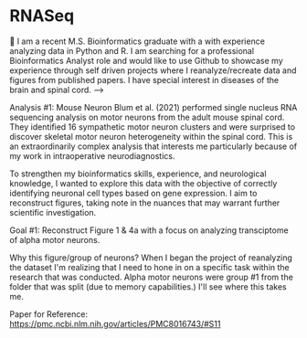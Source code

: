 # RNASeq

🔭 I am a recent M.S. Bioinformatics graduate with a with experience analyzing data in Python and R. I am searching for a professional Bioinformatics Analyst role and would like to use Github to showcase my experience through self driven projects where I reanalyze/recreate data and figures from published papers. I have special interest in diseases of the brain and spinal cord. -->

Analysis #1: Mouse Neuron
Blum et al. (2021) performed single nucleus RNA sequencing analysis on motor neurons from the adult mouse spinal cord. They identified 16 sympathetic motor neuron clusters and were surprised to discover skeletal motor neuron heterogeneity within the spinal cord. This is an extraordinarily complex analysis that interests me particularly because of my work in intraoperative neurodiagnostics.

To strengthen my bioinformatics skills, experience, and neurological knowledge, I wanted to explore this data with the objective of correctly identifying neuronal cell types based on gene expression. I aim to reconstruct figures, taking note in the nuances that may warrant further scientific investigation. 

Goal #1: Reconstruct Figure 1 & 4a with a focus on analyzing transciptome of alpha motor neurons. 

Why this figure/group of neurons? When I began the project of reanalyzing the dataset I'm realizing that I need to hone in on a specific task within the research that was conducted. Alpha motor neurons were group #1 from the folder that was split (due to memory capabilities.) I'll see where this takes me. 

Paper for Reference: https://pmc.ncbi.nlm.nih.gov/articles/PMC8016743/#S11
